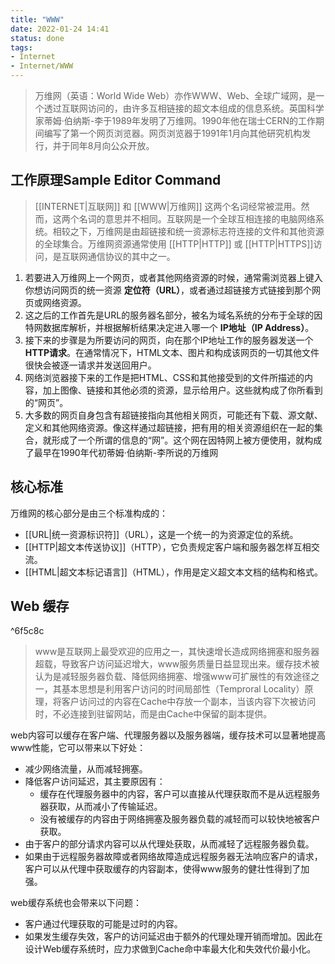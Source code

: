 ```yaml
---
title: "WWW"
date: 2022-01-24 14:41
status: done
tags:
- Internet
- Internet/WWW
---
```


>万维网（英语：World Wide Web）亦作WWW、Web、全球广域网，是一个透过互联网访问的，由许多互相链接的超文本组成的信息系统。英国科学家蒂姆·伯纳斯-李于1989年发明了万维网。1990年他在瑞士CERN的工作期间编写了第一个网页浏览器。网页浏览器于1991年1月向其他研究机构发行，并于同年8月向公众开放。

## 工作原理Sample Editor Command

>[[INTERNET|互联网]] 和 [[WWW|万维网]] 这两个名词经常被混用。然而，这两个名词的意思并不相同。互联网是一个全球互相连接的电脑网络系统。相较之下，万维网是由超链接和统一资源标志符连接的文件和其他资源的全球集合。万维网资源通常使用 [[HTTP|HTTP]] 或 [[HTTP|HTTPS]]访问，是互联网通信协议的其中之一。

1. 若要进入万维网上一个网页，或者其他网络资源的时候，通常需浏览器上键入你想访问网页的统一资源 **定位符（URL）**，或者通过超链接方式链接到那个网页或网络资源。
2. 这之后的工作首先是URL的服务器名部分，被名为域名系统的分布于全球的因特网数据库解析，并根据解析结果决定进入哪一个 **IP地址（IP Address）**。
3. 接下来的步骤是为所要访问的网页，向在那个IP地址工作的服务器发送一个 **HTTP请求**。在通常情况下，HTML文本、图片和构成该网页的一切其他文件很快会被逐一请求并发送回用户。
4. 网络浏览器接下来的工作是把HTML、CSS和其他接受到的文件所描述的内容，加上图像、链接和其他必须的资源，显示给用户。这些就构成了你所看到的“网页”。
5. 大多数的网页自身包含有超链接指向其他相关网页，可能还有下载、源文献、定义和其他网络资源。像这样通过超链接，把有用的相关资源组织在一起的集合，就形成了一个所谓的信息的“网”。这个网在因特网上被方便使用，就构成了最早在1990年代初蒂姆·伯纳斯-李所说的万维网

## 核心标准

万维网的核心部分是由三个标准构成的：

-   [[URL|统一资源标识符]]（URL），这是一个统一的为资源定位的系统。
-   [[HTTP|超文本传送协议]]（HTTP），它负责规定客户端和服务器怎样互相交流。
-   [[HTML|超文本标记语言]]（HTML），作用是定义超文本文档的结构和格式。

## Web 缓存

^6f5c8c

> www是互联网上最受欢迎的应用之一，其快速增长造成网络拥塞和服务器超载，导致客户访问延迟增大，www服务质量日益显现出来。缓存技术被认为是减轻服务器负载、降低网络拥塞、增强www可扩展性的有效途径之一，其基本思想是利用客户访问的时间局部性（Temproral Locality）原理，将客户访问过的内容在Cache中存放一个副本，当该内容下次被访问时，不必连接到驻留网站，而是由Cache中保留的副本提供。

web内容可以缓存在客户端、代理服务器以及服务器端，缓存技术可以显著地提高www性能，它可以带来以下好处：  
- 减少网络流量，从而减轻拥塞。  
- 降低客户访问延迟，其主要原因有：
	- 缓存在代理服务器中的内容，客户可以直接从代理获取而不是从远程服务器获取，从而减小了传输延迟。
	- 没有被缓存的内容由于网络拥塞及服务器负载的减轻而可以较快地被客户获取。  
- 由于客户的部分请求内容可以从代理处获取，从而减轻了远程服务器负载。  
- 如果由于远程服务器故障或者网络故障造成远程服务器无法响应客户的请求，客户可以从代理中获取缓存的内容副本，使得www服务的健壮性得到了加强。

web缓存系统也会带来以下问题：  
- 客户通过代理获取的可能是过时的内容。  
- 如果发生缓存失效，客户的访问延迟由于额外的代理处理开销而增加。因此在设计Web缓存系统时，应力求做到Cache命中率最大化和失效代价最小化。
